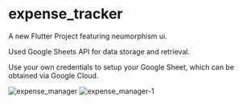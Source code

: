 # expense_tracker

A new Flutter Project featuring neumorphism ui.

Used Google Sheets API for data storage and retrieval.

Use your own credentials to setup your Google Sheet, which can be obtained via Google Cloud.


![expense_manager](https://user-images.githubusercontent.com/40262579/147123546-47a7414e-91c0-46e1-be22-af8b262ac46c.jpg) ![expense_manager-1](https://user-images.githubusercontent.com/40262579/147123559-03a99535-c868-48de-95a5-be19f79595f9.jpg)
